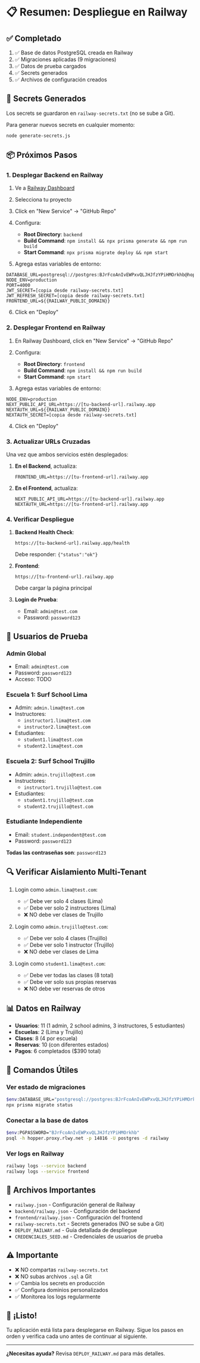 # 📋 Resumen: Despliegue en Railway

## ✅ Completado

1. ✅ Base de datos PostgreSQL creada en Railway
2. ✅ Migraciones aplicadas (9 migraciones)
3. ✅ Datos de prueba cargados
4. ✅ Secrets generados
5. ✅ Archivos de configuración creados

## 🔐 Secrets Generados

Los secrets se guardaron en `railway-secrets.txt` (no se sube a Git).

Para generar nuevos secrets en cualquier momento:
```bash
node generate-secrets.js
```

## 📦 Próximos Pasos

### 1. Desplegar Backend en Railway

1. Ve a [Railway Dashboard](https://railway.app/dashboard)
2. Selecciona tu proyecto
3. Click en "New Service" → "GitHub Repo"
4. Configura:
   - **Root Directory**: `backend`
   - **Build Command**: `npm install && npx prisma generate && npm run build`
   - **Start Command**: `npx prisma migrate deploy && npm start`

5. Agrega estas variables de entorno:

```env
DATABASE_URL=postgresql://postgres:BJrFcoAnIvEWPxvQLJHJfzYPiHMOrkhb@hopper.proxy.rlwy.net:14816/railway
NODE_ENV=production
PORT=4000
JWT_SECRET=[copia desde railway-secrets.txt]
JWT_REFRESH_SECRET=[copia desde railway-secrets.txt]
FRONTEND_URL=${{RAILWAY_PUBLIC_DOMAIN}}
```

6. Click en "Deploy"

### 2. Desplegar Frontend en Railway

1. En Railway Dashboard, click en "New Service" → "GitHub Repo"
2. Configura:
   - **Root Directory**: `frontend`
   - **Build Command**: `npm install && npm run build`
   - **Start Command**: `npm start`

3. Agrega estas variables de entorno:

```env
NODE_ENV=production
NEXT_PUBLIC_API_URL=https://[tu-backend-url].railway.app
NEXTAUTH_URL=${{RAILWAY_PUBLIC_DOMAIN}}
NEXTAUTH_SECRET=[copia desde railway-secrets.txt]
```

4. Click en "Deploy"

### 3. Actualizar URLs Cruzadas

Una vez que ambos servicios estén desplegados:

1. **En el Backend**, actualiza:
   ```
   FRONTEND_URL=https://[tu-frontend-url].railway.app
   ```

2. **En el Frontend**, actualiza:
   ```
   NEXT_PUBLIC_API_URL=https://[tu-backend-url].railway.app
   NEXTAUTH_URL=https://[tu-frontend-url].railway.app
   ```

### 4. Verificar Despliegue

1. **Backend Health Check**:
   ```
   https://[tu-backend-url].railway.app/health
   ```
   Debe responder: `{"status":"ok"}`

2. **Frontend**:
   ```
   https://[tu-frontend-url].railway.app
   ```
   Debe cargar la página principal

3. **Login de Prueba**:
   - Email: `admin@test.com`
   - Password: `password123`

## 👥 Usuarios de Prueba

### Admin Global
- Email: `admin@test.com`
- Password: `password123`
- Acceso: TODO

### Escuela 1: Surf School Lima
- Admin: `admin.lima@test.com`
- Instructores:
  - `instructor1.lima@test.com`
  - `instructor2.lima@test.com`
- Estudiantes:
  - `student1.lima@test.com`
  - `student2.lima@test.com`

### Escuela 2: Surf School Trujillo
- Admin: `admin.trujillo@test.com`
- Instructores:
  - `instructor1.trujillo@test.com`
- Estudiantes:
  - `student1.trujillo@test.com`
  - `student2.trujillo@test.com`

### Estudiante Independiente
- Email: `student.independent@test.com`
- Password: `password123`

**Todas las contraseñas son**: `password123`

## 🔍 Verificar Aislamiento Multi-Tenant

1. Login como `admin.lima@test.com`:
   - ✅ Debe ver solo 4 clases (Lima)
   - ✅ Debe ver solo 2 instructores (Lima)
   - ❌ NO debe ver clases de Trujillo

2. Login como `admin.trujillo@test.com`:
   - ✅ Debe ver solo 4 clases (Trujillo)
   - ✅ Debe ver solo 1 instructor (Trujillo)
   - ❌ NO debe ver clases de Lima

3. Login como `student1.lima@test.com`:
   - ✅ Debe ver todas las clases (8 total)
   - ✅ Debe ver solo sus propias reservas
   - ❌ NO debe ver reservas de otros

## 📊 Datos en Railway

- **Usuarios**: 11 (1 admin, 2 school admins, 3 instructores, 5 estudiantes)
- **Escuelas**: 2 (Lima y Trujillo)
- **Clases**: 8 (4 por escuela)
- **Reservas**: 10 (con diferentes estados)
- **Pagos**: 6 completados ($390 total)

## 🔧 Comandos Útiles

### Ver estado de migraciones
```bash
$env:DATABASE_URL="postgresql://postgres:BJrFcoAnIvEWPxvQLJHJfzYPiHMOrkhb@hopper.proxy.rlwy.net:14816/railway"
npx prisma migrate status
```

### Conectar a la base de datos
```bash
$env:PGPASSWORD="BJrFcoAnIvEWPxvQLJHJfzYPiHMOrkhb"
psql -h hopper.proxy.rlwy.net -p 14816 -U postgres -d railway
```

### Ver logs en Railway
```bash
railway logs --service backend
railway logs --service frontend
```

## 📁 Archivos Importantes

- `railway.json` - Configuración general de Railway
- `backend/railway.json` - Configuración del backend
- `frontend/railway.json` - Configuración del frontend
- `railway-secrets.txt` - Secrets generados (NO se sube a Git)
- `DEPLOY_RAILWAY.md` - Guía detallada de despliegue
- `CREDENCIALES_SEED.md` - Credenciales de usuarios de prueba

## ⚠️ Importante

- ❌ NO compartas `railway-secrets.txt`
- ❌ NO subas archivos `.sql` a Git
- ✅ Cambia los secrets en producción
- ✅ Configura dominios personalizados
- ✅ Monitorea los logs regularmente

## 🎉 ¡Listo!

Tu aplicación está lista para desplegarse en Railway. Sigue los pasos en orden y verifica cada uno antes de continuar al siguiente.

---

**¿Necesitas ayuda?** Revisa `DEPLOY_RAILWAY.md` para más detalles.
